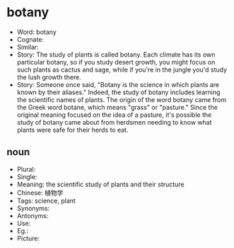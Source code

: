 # botany

- Word: botany
- Cognate: 
- Similar: 
- Story: The study of plants is called botany. Each climate has its own particular botany, so if you study desert growth, you might focus on such plants as cactus and sage, while if you're in the jungle you'd study the lush growth there.
- Story: Someone once said, "Botany is the science in which plants are known by their aliases." Indeed, the study of botany includes learning the scientific names of plants. The origin of the word botany came from the Greek word botane, which means "grass" or "pasture." Since the original meaning focused on the idea of a pasture, it's possible the study of botany came about from herdsmen needing to know what plants were safe for their herds to eat.

## noun

- Plural: 
- Single: 
- Meaning: the scientific study of plants and their structure
- Chinese: 植物学
- Tags: science, plant
- Synonyms: 
- Antonyms: 
- Use: 
- Eg.: 
- Picture: 

